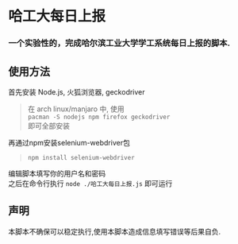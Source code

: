 # 哈工大每日上报
### 一个实验性的，完成哈尔滨工业大学学工系统每日上报的脚本.  

## 使用方法

首先安装 Node.js, 火狐浏览器, geckodriver   

> 在 arch linux/manjaro 中, 使用  
> `pacman -S nodejs npm firefox geckodriver`  
>  即可全部安装
  
再通过npm安装selenium-webdriver包
> `npm install selenium-webdriver`

编辑脚本填写你的用户名和密码  
之后在命令行执行 `node ./哈工大每日上报.js` 即可运行

## 声明
本脚本不确保可以稳定执行,使用本脚本造成信息填写错误等后果自负.
